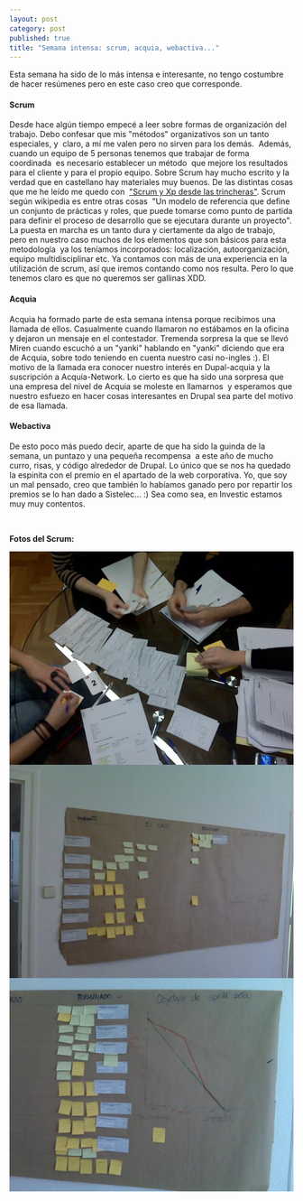 ```yaml
---
layout: post
category: post
published: true
title: "Semana intensa: scrum, acquia, webactiva..."
---
```


<p>Esta semana ha sido de lo m&aacute;s intensa e interesante, no tengo costumbre de hacer res&uacute;menes pero en este caso creo que corresponde.</p>
<h4><strong>Scrum</strong></h4>
<p>Desde hace alg&uacute;n tiempo empec&eacute; a leer sobre formas de organizaci&oacute;n del trabajo. Debo confesar que mis &quot;m&eacute;todos&quot; organizativos son un tanto especiales, y&nbsp; claro, a m&iacute; me valen pero no sirven para los dem&aacute;s.&nbsp; Adem&aacute;s, cuando un equipo de 5 personas tenemos que trabajar de forma coordinada&nbsp; es necesario establecer un m&eacute;todo&nbsp; que mejore los resultados para el cliente y para el propio equipo. Sobre Scrum hay mucho escrito y la verdad que en castellano hay materiales muy buenos. De las distintas cosas que me he le&iacute;do me quedo con&nbsp; <a href="http://www.proyectalis.com/2008/02/26/scrum-y-xp-desde-las-trincheras/">&quot;Scrum y Xp desde las trincheras&quot;</a>. Scrum seg&uacute;n wikipedia es entre otras cosas&nbsp; &quot;Un modelo de referencia que define un conjunto de pr&aacute;cticas y roles, que puede tomarse como punto de partida para definir el proceso de desarrollo que se ejecutara durante un proyecto&quot;. La puesta en marcha es un tanto dura y ciertamente da algo de trabajo, pero en nuestro caso muchos de los elementos que son b&aacute;sicos para esta metodolog&iacute;a&nbsp; ya los ten&iacute;amos incorporados: localizaci&oacute;n, autoorganizaci&oacute;n, equipo multidisciplinar etc. Ya contamos con m&aacute;s de una experiencia en la utilizaci&oacute;n de scrum, as&iacute; que iremos contando como nos resulta. Pero lo que tenemos claro es que no queremos ser gallinas XDD.</p>
<h4><strong>Acquia</strong></h4>
<p>Acquia ha formado parte de esta semana intensa porque recibimos una llamada de ellos. Casualmente cuando llamaron no est&aacute;bamos en la oficina y dejaron un mensaje en el contestador. Tremenda sorpresa la que se llev&oacute; Miren cuando escuch&oacute; a un &quot;yanki&quot; hablando en &quot;yanki&quot; diciendo que era de Acquia, sobre todo teniendo en cuenta nuestro casi no-ingles :). El motivo de la llamada era conocer nuestro inter&eacute;s en Dupal-acquia y la suscripci&oacute;n a Acquia-Network. Lo cierto es que ha sido una sorpresa que una empresa del nivel de Acquia se moleste en llamarnos&nbsp; y esperamos que nuestro esfuezo en hacer cosas interesantes en Drupal sea parte del motivo de esa llamada.</p>
<h4><strong>Webactiva</strong></h4>
<p>De esto poco m&aacute;s puedo decir, aparte de que ha sido la guinda de la semana, un puntazo y una peque&ntilde;a recompensa&nbsp; a este a&ntilde;o de mucho curro, risas, y c&oacute;digo alrededor de Drupal. Lo &uacute;nico que se nos ha quedado la espinita con el premio en el apartado de la web corporativa. Yo, que soy un mal pensado, creo que tambi&eacute;n lo hab&iacute;amos ganado pero por repartir los premios se lo han dado a Sistelec... :) Sea como sea, en Investic estamos muy muy contentos.</p>
<p>&nbsp;</p>
<p><strong>Fotos del Scrum:</strong></p>
<img align="right" alt="preparaci&oacute;n" src="/medias/preparacion.preview.jpg" /><img align="left" alt="esprint" src="/medias/dos.preview.jpg" />
<p><img align="right" alt="preparaci&oacute;n" src="/medias/cuatro.preview.jpg" />
